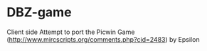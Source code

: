 DBZ-game
========

Client side 
Attempt to port the Picwin Game (http://www.mircscripts.org/comments.php?cid=2483) by Epsilon 
